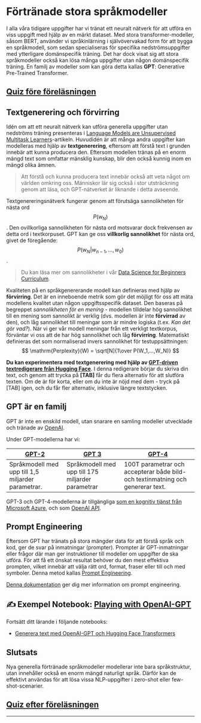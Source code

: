 <!--
CO_OP_TRANSLATOR_METADATA:
{
  "original_hash": "97836d30a6bec736f8e3b4411c572bc2",
  "translation_date": "2025-09-23T09:24:25+00:00",
  "source_file": "lessons/5-NLP/20-LangModels/README.md",
  "language_code": "sv"
}
-->
# Förtränade stora språkmodeller

I alla våra tidigare uppgifter har vi tränat ett neuralt nätverk för att utföra en viss uppgift med hjälp av en märkt dataset. Med stora transformer-modeller, såsom BERT, använder vi språkinlärning i självövervakad form för att bygga en språkmodell, som sedan specialiseras för specifika nedströmsuppgifter med ytterligare domänspecifik träning. Det har dock visat sig att stora språkmodeller också kan lösa många uppgifter utan någon domänspecifik träning. En familj av modeller som kan göra detta kallas **GPT**: Generative Pre-Trained Transformer.

## [Quiz före föreläsningen](https://ff-quizzes.netlify.app/en/ai/quiz/39)

## Textgenerering och förvirring

Idén om att ett neuralt nätverk kan utföra generella uppgifter utan nedströms träning presenteras i [Language Models are Unsupervised Multitask Learners](https://cdn.openai.com/better-language-models/language_models_are_unsupervised_multitask_learners.pdf)-artikeln. Huvudidén är att många andra uppgifter kan modelleras med hjälp av **textgenerering**, eftersom att förstå text i grunden innebär att kunna producera den. Eftersom modellen tränas på en enorm mängd text som omfattar mänsklig kunskap, blir den också kunnig inom en mängd olika ämnen.

> Att förstå och kunna producera text innebär också att veta något om världen omkring oss. Människor lär sig också i stor utsträckning genom att läsa, och GPT-nätverket är liknande i detta avseende.

Textgenereringsnätverk fungerar genom att förutsäga sannolikheten för nästa ord $$P(w_N)$$. Den ovillkorliga sannolikheten för nästa ord motsvarar dock frekvensen av detta ord i textkorpuset. GPT kan ge oss **villkorlig sannolikhet** för nästa ord, givet de föregående: $$P(w_N | w_{n-1}, ..., w_0)$$.

> Du kan läsa mer om sannolikheter i vår [Data Science for Beginners Curriculum](https://github.com/microsoft/Data-Science-For-Beginners/tree/main/1-Introduction/04-stats-and-probability).

Kvaliteten på en språkgenererande modell kan definieras med hjälp av **förvirring**. Det är en inneboende metrik som gör det möjligt för oss att mäta modellens kvalitet utan någon uppgiftsspecifik dataset. Den baseras på begreppet *sannolikheten för en mening* - modellen tilldelar hög sannolikhet till en mening som sannolikt är verklig (dvs. modellen är inte **förvirrad** av den), och låg sannolikhet till meningar som är mindre logiska (t.ex. *Kan det gör vad?*). När vi ger vår modell meningar från ett verkligt textkorpus, förväntar vi oss att de har hög sannolikhet och låg **förvirring**. Matematiskt definieras det som normaliserad invers sannolikhet för testuppsättningen:
$$
\mathrm{Perplexity}(W) = \sqrt[N]{1\over P(W_1,...,W_N)}
$$ 

**Du kan experimentera med textgenerering med hjälp av [GPT-driven textredigerare från Hugging Face](https://transformer.huggingface.co/doc/gpt2-large)**. I denna redigerare börjar du skriva din text, och genom att trycka på **[TAB]** får du flera alternativ för att slutföra texten. Om de är för korta, eller om du inte är nöjd med dem - tryck på [TAB] igen, och du får fler alternativ, inklusive längre textstycken.

## GPT är en familj

GPT är inte en enskild modell, utan snarare en samling modeller utvecklade och tränade av [OpenAI](https://openai.com). 

Under GPT-modellerna har vi:

| [GPT-2](https://huggingface.co/docs/transformers/model_doc/gpt2#openai-gpt2) | [GPT 3](https://openai.com/research/language-models-are-few-shot-learners) | [GPT-4](https://openai.com/gpt-4) |
| -- | -- | -- |
|Språkmodell med upp till 1,5 miljarder parametrar. | Språkmodell med upp till 175 miljarder parametrar | 100T parametrar och accepterar både bild- och textinmatning och genererar text. |

GPT-3 och GPT-4-modellerna är tillgängliga [som en kognitiv tjänst från Microsoft Azure](https://azure.microsoft.com/en-us/services/cognitive-services/openai-service/#overview?WT.mc_id=academic-77998-cacaste), och som [OpenAI API](https://openai.com/api/).

## Prompt Engineering

Eftersom GPT har tränats på stora mängder data för att förstå språk och kod, ger de svar på inmatningar (prompter). Prompter är GPT-inmatningar eller frågor där man ger instruktioner till modeller om uppgifter de ska utföra. För att få ett önskat resultat behöver du den mest effektiva prompten, vilket innebär att välja rätt ord, format, fraser eller till och med symboler. Denna metod kallas [Prompt Engineering](https://learn.microsoft.com/en-us/shows/ai-show/the-basics-of-prompt-engineering-with-azure-openai-service?WT.mc_id=academic-77998-bethanycheum).

[Denna dokumentation](https://learn.microsoft.com/en-us/semantic-kernel/prompt-engineering/?WT.mc_id=academic-77998-bethanycheum) ger dig mer information om prompt engineering.

## ✍️ Exempel Notebook: [Playing with OpenAI-GPT](GPT-PyTorch.ipynb)

Fortsätt ditt lärande i följande notebooks:

* [Generera text med OpenAI-GPT och Hugging Face Transformers](GPT-PyTorch.ipynb)

## Slutsats

Nya generella förtränade språkmodeller modellerar inte bara språkstruktur, utan innehåller också en enorm mängd naturligt språk. Därför kan de effektivt användas för att lösa vissa NLP-uppgifter i zero-shot eller few-shot-scenarier.

## [Quiz efter föreläsningen](https://ff-quizzes.netlify.app/en/ai/quiz/40)

---

